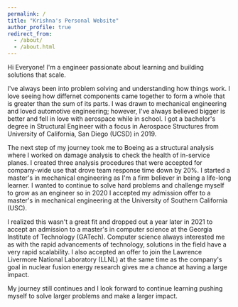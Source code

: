 ```yaml
---
permalink: /
title: "Krishna's Personal Website"
author_profile: true
redirect_from: 
  - /about/
  - /about.html
---
```


Hi Everyone! I'm a engineer passionate about learning and building solutions that scale.

I've always been into problem solving and understanding how things work. I love seeing how differnet components came together to form a whole that is greater than the sum of its parts. I was drawn to mechanical engineering and loved automotive engineering; however, I've always believed bigger is better and fell in love with aerospace while in school. I got a bachelor's degree in Structural Engineer with a focus in Aerospace Structures from University of California, San Diego (UCSD) in 2019.

The next step of my journey took me to Boeing as a structural analysis where I worked on damage analysis to check the health of in-service planes. I created three analysis procedures that were accepted for company-wide use that drove team response time down by 20%. I started a master's in mechanical engineering as I'm a firm believer in being a life-long learner. I wanted to continue to solve hard problems and challenge myself to grow as an engineer so in 2020 I accepted my admission offer to a master's in mechanical engineering at the University of Southern California (USC).

I realized this wasn't a great fit and dropped out a year later in 2021 to accept an admission to a master's in computer science at the Georgia Institute of Technology (GATech). Computer science always interested me as with the rapid advancements of technology, solutions in the field have a very rapid scalability. I also accepted an offer to join the Lawrence Livermore National Laboratory (LLNL) at the same time as the company's goal in nuclear fusion energy research gives me a chance at having a large impact.

My journey still continues and I look forward to continue learning pushing myself to solve larger problems and make a larger impact.